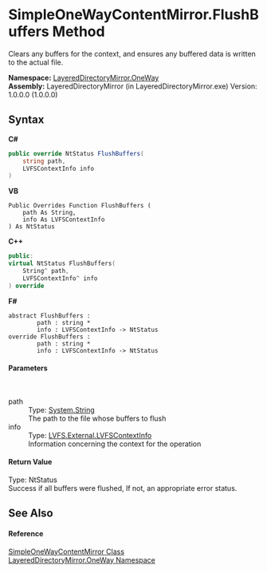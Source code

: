 # SimpleOneWayContentMirror.FlushBuffers Method 
 

Clears any buffers for the context, and ensures any buffered data is written to the actual file.

**Namespace:**&nbsp;<a href="d6b0b765-6849-cc2a-e275-85cc710ffc2c">LayeredDirectoryMirror.OneWay</a><br />**Assembly:**&nbsp;LayeredDirectoryMirror (in LayeredDirectoryMirror.exe) Version: 1.0.0.0 (1.0.0.0)

## Syntax

**C#**<br />
``` C#
public override NtStatus FlushBuffers(
	string path,
	LVFSContextInfo info
)
```

**VB**<br />
``` VB
Public Overrides Function FlushBuffers ( 
	path As String,
	info As LVFSContextInfo
) As NtStatus
```

**C++**<br />
``` C++
public:
virtual NtStatus FlushBuffers(
	String^ path, 
	LVFSContextInfo^ info
) override
```

**F#**<br />
``` F#
abstract FlushBuffers : 
        path : string * 
        info : LVFSContextInfo -> NtStatus 
override FlushBuffers : 
        path : string * 
        info : LVFSContextInfo -> NtStatus 
```


#### Parameters
&nbsp;<dl><dt>path</dt><dd>Type: <a href="http://msdn2.microsoft.com/en-us/library/s1wwdcbf" target="_blank">System.String</a><br />The path to the file whose buffers to flush</dd><dt>info</dt><dd>Type: <a href="09c74a4d-3965-0d4b-f9f9-f9b54f7d56d9">LVFS.External.LVFSContextInfo</a><br />Information concerning the context for the operation</dd></dl>

#### Return Value
Type: NtStatus<br />Success if all buffers were flushed, If not, an appropriate error status.

## See Also


#### Reference
<a href="907d05b7-f0cb-9f1f-5ebf-526ad7f4853d">SimpleOneWayContentMirror Class</a><br /><a href="d6b0b765-6849-cc2a-e275-85cc710ffc2c">LayeredDirectoryMirror.OneWay Namespace</a><br />